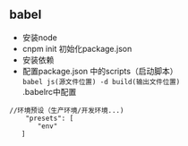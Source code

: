  ## babel
 * 安装node
 * cnpm init 初始化package.json
 * 安装依赖
 * 配置package.json 中的scripts（启动脚本）  
 `babel js(源文件位置) -d build(输出文件位置)`  
 .babelrc中配置
 ```
 //环境预设（生产环境/开发环境...)
     "presets": [
        "env"
    ]
```
